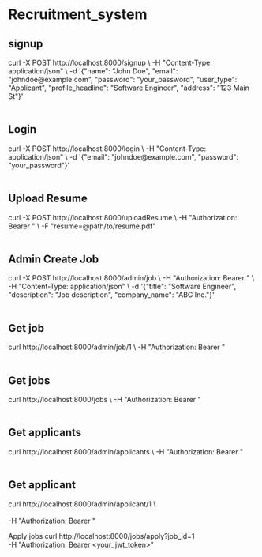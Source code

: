 # Recruitment_system
<div><h2>signup</h2></div>
<div>curl -X POST http://localhost:8000/signup \
     -H "Content-Type: application/json" \
     -d '{"name": "John Doe", "email": "johndoe@example.com", "password": "your_password", "user_type": "Applicant", "profile_headline": "Software Engineer", "address": "123 Main St"}'</div><br>

<div><h2>Login</h2></div>
<div>curl -X POST http://localhost:8000/login \
     -H "Content-Type: application/json" \
     -d '{"email": "johndoe@example.com", "password": "your_password"}'</div><br>

<div><h2>Upload Resume</h2></div>
<div>curl -X POST http://localhost:8000/uploadResume \
     -H "Authorization: Bearer <your_jwt_token>" \
     -F "resume=@path/to/resume.pdf"</div><br>

<div><h2>Admin Create Job</h2></div>
<div>curl -X POST http://localhost:8000/admin/job \
     -H "Authorization: Bearer <your_jwt_token>" \
     -H "Content-Type: application/json" \
     -d '{"title": "Software Engineer", "description": "Job description", "company_name": "ABC Inc."}'</div><br>

<div><h2>Get job</h2></div>
<div>curl http://localhost:8000/admin/job/1 \
     -H "Authorization: Bearer <your_jwt_token>"</div><br>

<div><h2>Get jobs</h2></div>
<div>curl http://localhost:8000/jobs \
     -H "Authorization: Bearer <your_jwt_token>"</div><br>


<div><h2>Get applicants</h2></div>
<div>curl http://localhost:8000/admin/applicants \
     -H "Authorization: Bearer <your_jwt_token>"</div><br>

<div><h2>Get applicant</h2></div>
<div>curl http://localhost:8000/admin/applicant/1 \</div><br>
     -H "Authorization: Bearer <your_jwt_token>"

Apply jobs
curl http://localhost:8000/jobs/apply?job_id=1 \
     -H "Authorization: Bearer <your_jwt_token>"
